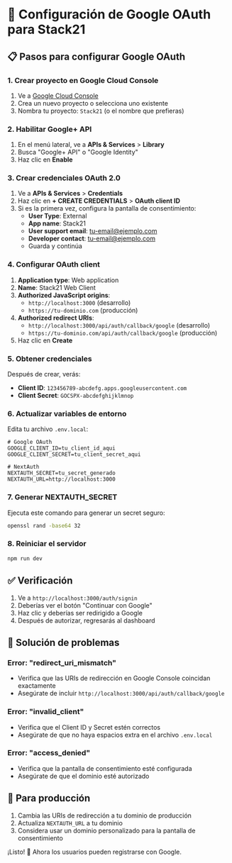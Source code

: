 # 🔐 Configuración de Google OAuth para Stack21

## 📋 Pasos para configurar Google OAuth

### 1. **Crear proyecto en Google Cloud Console**

1. Ve a [Google Cloud Console](https://console.cloud.google.com/)
2. Crea un nuevo proyecto o selecciona uno existente
3. Nombra tu proyecto: `Stack21` (o el nombre que prefieras)

### 2. **Habilitar Google+ API**

1. En el menú lateral, ve a **APIs & Services** > **Library**
2. Busca "Google+ API" o "Google Identity"
3. Haz clic en **Enable**

### 3. **Crear credenciales OAuth 2.0**

1. Ve a **APIs & Services** > **Credentials**
2. Haz clic en **+ CREATE CREDENTIALS** > **OAuth client ID**
3. Si es la primera vez, configura la pantalla de consentimiento:
   - **User Type**: External
   - **App name**: Stack21
   - **User support email**: tu-email@ejemplo.com
   - **Developer contact**: tu-email@ejemplo.com
   - Guarda y continúa

### 4. **Configurar OAuth client**

1. **Application type**: Web application
2. **Name**: Stack21 Web Client
3. **Authorized JavaScript origins**:
   - `http://localhost:3000` (desarrollo)
   - `https://tu-dominio.com` (producción)
4. **Authorized redirect URIs**:
   - `http://localhost:3000/api/auth/callback/google` (desarrollo)
   - `https://tu-dominio.com/api/auth/callback/google` (producción)
5. Haz clic en **Create**

### 5. **Obtener credenciales**

Después de crear, verás:
- **Client ID**: `123456789-abcdefg.apps.googleusercontent.com`
- **Client Secret**: `GOCSPX-abcdefghijklmnop`

### 6. **Actualizar variables de entorno**

Edita tu archivo `.env.local`:

```env
# Google OAuth
GOOGLE_CLIENT_ID=tu_client_id_aqui
GOOGLE_CLIENT_SECRET=tu_client_secret_aqui

# NextAuth
NEXTAUTH_SECRET=tu_secret_generado
NEXTAUTH_URL=http://localhost:3000
```

### 7. **Generar NEXTAUTH_SECRET**

Ejecuta este comando para generar un secret seguro:

```bash
openssl rand -base64 32
```

### 8. **Reiniciar el servidor**

```bash
npm run dev
```

## ✅ **Verificación**

1. Ve a `http://localhost:3000/auth/signin`
2. Deberías ver el botón "Continuar con Google"
3. Haz clic y deberías ser redirigido a Google
4. Después de autorizar, regresarás al dashboard

## 🔧 **Solución de problemas**

### Error: "redirect_uri_mismatch"
- Verifica que las URIs de redirección en Google Console coincidan exactamente
- Asegúrate de incluir `http://localhost:3000/api/auth/callback/google`

### Error: "invalid_client"
- Verifica que el Client ID y Secret estén correctos
- Asegúrate de que no haya espacios extra en el archivo `.env.local`

### Error: "access_denied"
- Verifica que la pantalla de consentimiento esté configurada
- Asegúrate de que el dominio esté autorizado

## 🚀 **Para producción**

1. Cambia las URIs de redirección a tu dominio de producción
2. Actualiza `NEXTAUTH_URL` a tu dominio
3. Considera usar un dominio personalizado para la pantalla de consentimiento

¡Listo! 🎉 Ahora los usuarios pueden registrarse con Google.